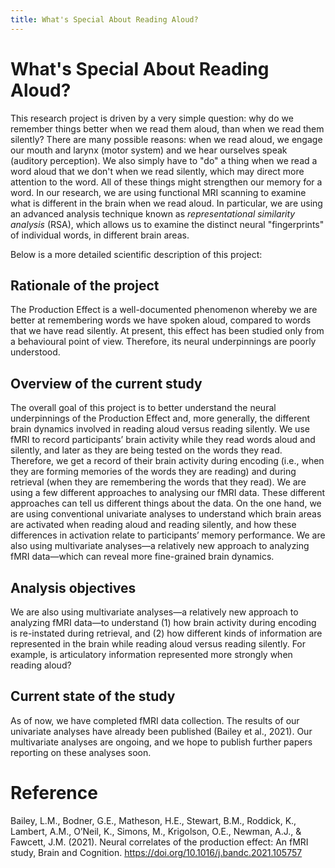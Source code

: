 ```yaml
---
title: What's Special About Reading Aloud?
---
```


# What's Special About Reading Aloud?

This research project is driven by a very simple question: why do we remember things better when we read them aloud, than when we read them silently? There are many possible reasons: when we read aloud, we engage our mouth and larynx (motor system) and we hear ourselves speak (auditory perception). We also simply have to "do" a thing when we read a word aloud that we don't when we read silently, which may direct more attention to the word. All of these things might strengthen our memory for a word. In our research, we are using functional MRI scanning to examine what is different in the brain when we read aloud. In particular, we are using an advanced analysis technique known as _representational similarity analysis_ (RSA), which allows us to examine the distinct neural "fingerprints" of individual words, in different brain areas. 

Below is a more detailed scientific description of this project:

 
## Rationale of the project
The Production Effect is a well-documented phenomenon whereby we are better at remembering words we have spoken aloud, compared to words that we have read silently. At present, this effect has been studied only from a behavioural point of view. Therefore, its neural underpinnings are poorly understood.
 
## Overview of the current study
The overall goal of this project is to better understand the neural underpinnings of the Production Effect and, more generally, the different brain dynamics involved in reading aloud versus reading silently. We use fMRI to record participants’ brain activity while they read words aloud and silently, and later as they are being tested on the words they read. Therefore, we get a record of their brain activity during encoding (i.e., when they are forming memories of the words they are reading) and during retrieval (when they are remembering the words that they read).
We are using a few different approaches to analysing our fMRI data. These different approaches can tell us different things about the data. On the one hand, we are using conventional univariate analyses to understand which brain areas are activated when reading aloud and reading silently, and how these differences in activation relate to participants’ memory performance. We are also using multivariate analyses—a relatively new approach to analyzing fMRI data—which can reveal more fine-grained brain dynamics.
 
## Analysis objectives
We are also using multivariate analyses—a relatively new approach to analyzing fMRI data—to understand (1) how brain activity during encoding is re-instated during retrieval, and (2) how different kinds of information are represented in the brain while reading aloud versus reading silently. For example, is articulatory information represented more strongly when reading aloud?
 
## Current state of the study
As of now, we have completed fMRI data collection. The results of our univariate analyses have already been published (Bailey et al., 2021). Our multivariate analyses are ongoing, and we hope to publish further papers reporting on these analyses soon.
 
# Reference
Bailey, L.M., Bodner, G.E., Matheson, H.E., Stewart, B.M., Roddick, K., Lambert, A.M., O’Neil, K., Simons, M., Krigolson, O.E., Newman, A.J., & Fawcett, J.M. (2021). Neural correlates of the production effect: An fMRI study, Brain and Cognition. https://doi.org/10.1016/j.bandc.2021.105757

